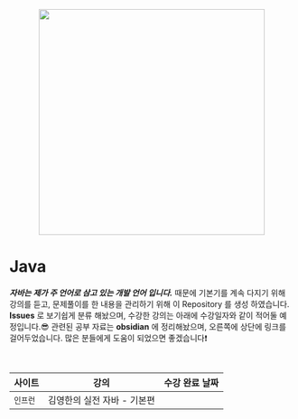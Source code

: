 <br>
<br>
<br>

<div align="center">
  <img src="https://github.com/sieunnnn/Java/assets/119668620/730e3fc1-b47b-474a-8633-f424024f477c" width=400/>
</div>

# Java
_**자바는 제가 주 언어로 삼고 있는 개발 언어 입니다.**_ 때문에 기본기를 계속 다지기 위해 강의를 듣고, 문제풀이를 한 내용을 관리하기 위해 이 Repository 를 생성 하였습니다. **Issues** 로 보기쉽게 분류 해놨으며, 수강한 강의는 아래에 수강일자와 같이 적어둘 예정입니다.😎 관련된 공부 자료는 **obsidian** 에 정리해놨으며, 오른쪽에 상단에 링크를 걸어두었습니다. 많은 분들에게 도움이 되었으면 좋겠습니다❗

<br>

|사이트|강의|수강 완료 날짜|
|---|---|---|
|`인프런`|김영한의 실전 자바 - 기본편||

